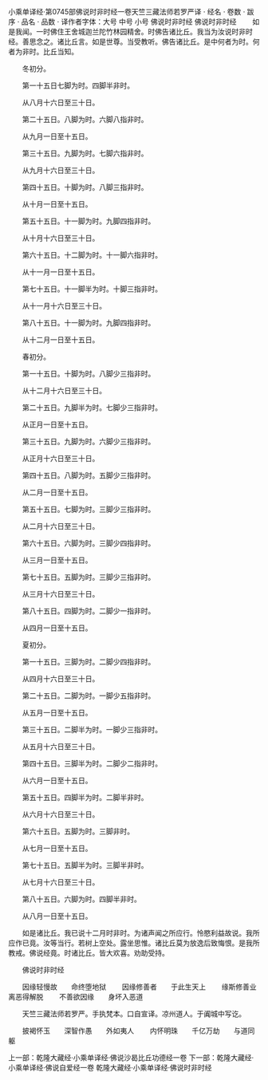 小乘单译经·第0745部佛说时非时经一卷天竺三藏法师若罗严译
· 经名 · 卷数 · 跋序
· 品名 · 品数 · 译作者字体：大号 中号 小号
佛说时非时经
佛说时非时经
　　如是我闻。一时佛住王舍城迦兰陀竹林园精舍。时佛告诸比丘。我当为汝说时非时经。善思念之。诸比丘言。如是世尊。当受教听。佛告诸比丘。是中何者为时。何者为非时。比丘当知。

　　冬初分。

　　第一十五日七脚为时。四脚半非时。

　　从八月十六日至三十日。

　　第二十五日。八脚为时。六脚八指非时。

　　从九月一日至十五日。

　　第三十五日。九脚为时。七脚六指非时。

　　从九月十六日至三十日。

　　第四十五日。十脚为时。八脚三指非时。

　　从十月一日至十五日。

　　第五十五日。十一脚为时。九脚四指非时。

　　从十月十六日至三十日。

　　第六十五日。十二脚为时。十一脚六指非时。

　　从十一月一日至十五日。

　　第七十五日。十一脚半为时。十脚三指非时。

　　从十一月十六日至三十日。

　　第八十五日。十一脚为时。九脚四指非时。

　　从十二月一日至十五日。

　　春初分。

　　第一十五日。十脚为时。八脚少三指非时。

　　从十二月十六日至三十日。

　　第二十五日。九脚半为时。七脚少三指非时。

　　从正月一日至十五日。

　　第三十五日。九脚为时。六脚少三指非时。

　　从正月十六日至三十日。

　　第四十五日。八脚为时。五脚少三指非时。

　　从二月一日至十五日。

　　第五十五日。七脚为时。三脚少三指非时。

　　从二月十六日至三十日。

　　第六十五日。六脚为时。三脚少四指非时。

　　从三月一日至十五日。

　　第七十五日。五脚为时。三脚少三指非时。

　　从三月十六日至三十日。

　　第八十五日。四脚为时。二脚少一指非时。

　　从四月一日至十五日。

　　夏初分。

　　第一十五日。三脚为时。二脚少四指非时。

　　从四月十六日至三十日。

　　第二十五日。二脚为时。一脚少五指非时。

　　从五月一日至十五日。

　　第三十五日。二脚半为时。一脚少三指非时。

　　从五月十六日至三十日。

　　第四十五日。三脚半为时。二脚少二指非时。

　　从六月一日至十五日。

　　第五十五日。四脚半为时。二脚半非时。

　　从六月十六日至三十日。

　　第六十五日。五脚为时。三脚非时。

　　从七月一日至十五日。

　　第七十五日。五脚半为时。三脚半非时。

　　从七月十六日至三十日。

　　第八十五日。六脚为时。四脚半非时。

　　从八月一日至十五日。

　　如是诸比丘。我已说十二月时非时。为诸声闻之所应行。怜愍利益故说。我所应作已竟。汝等当行。若树上空处。露坐思惟。诸比丘莫为放逸后致悔恨。是我所教戒。佛说经竟。时诸比丘。皆大欢喜。劝助受持。

　　佛说时非时经

　　因缘轻慢故　　命终堕地狱
　　因缘修善者　　于此生天上
　　缘斯修善业　　离恶得解脱
　　不善欲因缘　　身坏入恶道

　　天竺三藏法师若罗严。手执梵本。口自宣译。凉州道人。于阗城中写讫。

　　披褐怀玉　　深智作愚　　外如夷人
　　内怀明珠　　千亿万劫　　与道同躯

上一部：乾隆大藏经·小乘单译经·佛说沙曷比丘功德经一卷
下一部：乾隆大藏经·小乘单译经·佛说自爱经一卷
乾隆大藏经·小乘单译经·佛说时非时经